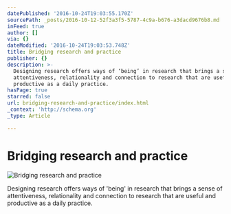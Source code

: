 ```yaml
---
datePublished: '2016-10-24T19:03:55.170Z'
sourcePath: _posts/2016-10-12-52f3a3f5-5787-4c9a-b676-a3dacd9676b8.md
inFeed: true
author: []
via: {}
dateModified: '2016-10-24T19:03:53.748Z'
title: Bridging research and practice
publisher: {}
description: >-
  Designing research offers ways of ‘being’ in research that brings a sense of
  attentiveness, relationality and connection to research that are useful and
  productive as a daily practice.
hasPage: true
starred: false
url: bridging-research-and-practice/index.html
_context: 'http://schema.org'
_type: Article

---
```

# Bridging research and practice
![Bridging research and practice ](https://the-grid-user-content.s3-us-west-2.amazonaws.com/6d8c99a4-32e4-448b-a40e-236b494c342f.jpg)

Designing research offers ways of 'being' in research that brings a sense of attentiveness, relationality and connection to research that are useful and productive as a daily practice.